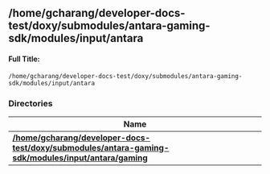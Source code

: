 

## /home/gcharang/developer-docs-test/doxy/submodules/antara-gaming-sdk/modules/input/antara

#### Full Title:
```
/home/gcharang/developer-docs-test/doxy/submodules/antara-gaming-sdk/modules/input/antara
```





### Directories

| Name           |
| -------------- |
| **[/home/gcharang/developer-docs-test/doxy/submodules/antara-gaming-sdk/modules/input/antara/gaming](Files/dir_f22a67d8b02182c90c46a1700228ca39.md#dir-/home/gcharang/developer-docs-test/doxy/submodules/antara-gaming-sdk/modules/input/antara/gaming)**  |






















